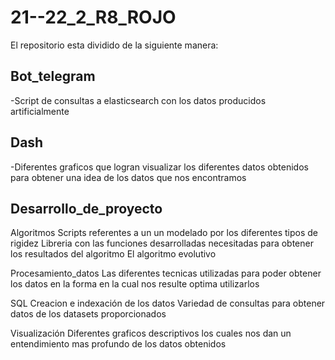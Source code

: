 # 21--22_2_R8_ROJO


El repositorio esta dividido de la siguiente manera:

Bot_telegram
--
-Script de consultas a elasticsearch con los datos producidos artificialmente

Dash
--
-Diferentes graficos que logran visualizar los diferentes datos obtenidos para obtener una idea de los datos que nos encontramos

Desarrollo_de_proyecto
--
Algoritmos
Scripts referentes a un un modelado por los diferentes tipos de rigidez
Libreria con las funciones desarrolladas necesitadas para obtener los resultados del algoritmo
El algoritmo evolutivo

Procesamiento_datos
Las diferentes tecnicas utilizadas para poder obtener los datos en la forma en la cual nos resulte optima utilizarlos

SQL
Creacion e indexación de los datos
Variedad de consultas para obtener datos de los datasets proporcionados

Visualización
Diferentes graficos descriptivos los cuales nos dan un entendimiento mas profundo de los datos obtenidos
